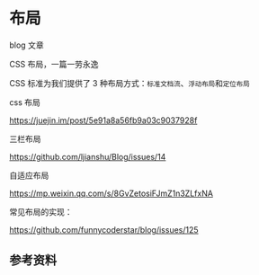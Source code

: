 # 布局

blog 文章

CSS 布局，一篇一劳永逸

CSS 标准为我们提供了 3 种布局方式：`标准文档流`、`浮动布局`和`定位布局`

css 布局

https://juejin.im/post/5e91a8a56fb9a03c9037928f

三栏布局

https://github.com/ljianshu/Blog/issues/14

自适应布局

https://mp.weixin.qq.com/s/8GvZetosiFJmZ1n3ZLfxNA

常见布局的实现：

https://github.com/funnycoderstar/blog/issues/125

## 参考资料
